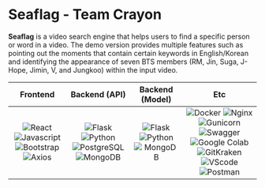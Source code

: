 # Seaflag - Team Crayon 

<b>Seaflag</b> is a video search engine that helps users to find a specific person or word in a video. The demo version provides multiple features such as pointing out the moments that contain certain keywords in English/Korean and identifying the appearance of seven BTS members (RM, Jin, Suga, J-Hope, Jimin, V, and Jungkoo) within the input video.




|         Frontend         |         Backend (API)         |         Backend (Model)         |         Etc         |
| :----------------------: | :---------------------------: | :-----------------------------: | :-----------------: |
| ![React](https://img.shields.io/badge/react-v17.0.2-9cf?style=flat-square&logo=react) ![Javascript](https://img.shields.io/badge/javascript-ES6+-yellow?style=flat-square&logo=javascript) ![Bootstrap](https://img.shields.io/badge/bootstrap-v5.0.3-2cf?style=flat-square&logo=bootstrap) ![Axios](https://img.shields.io/badge/axios-v0.21.1-9cf?style=flat-square&color=purple) | ![Flask](https://img.shields.io/badge/flask-v2.0.1-green?style=flat-square&logo=flask) ![Python](https://img.shields.io/badge/python-v3.8.6-skyblue?style=flat-square&logo=python) ![PostgreSQL](https://img.shields.io/badge/postgreSQL-v12.7-blue?style=flat-square&logo=postgresql) ![MongoDB](https://img.shields.io/badge/MongoDB-47A248?style=flat-square&logo=MongoDB&logoColor=white) | ![Flask](https://img.shields.io/badge/flask-v2.0.1-green?style=flat-square&logo=flask&color=green) ![Python](https://img.shields.io/badge/python-v3.8.6-skyblue?style=flat-square&logo=python&color=green) ![MongoDB](https://img.shields.io/badge/MongoDB-47A248?style=flat-square&logo=MongoDB&logoColor=white) | ![Docker](https://img.shields.io/badge/docker-v20.10.7-brightgreen?style=flat-square&logo=docker) ![Nginx](https://img.shields.io/badge/Nginx-v1.21.1-brightgreen?style=flat-square&logo=nginx) ![Gunicorn](https://img.shields.io/badge/gunicorn-v20.1.0-darkgreen?style=flat-square&logo=gunicorn) ![Swagger](https://img.shields.io/badge/Swagger-gray?style=flat-square&logo=Swagger) ![Google Colab](https://camo.githubusercontent.com/262664d89515ac916d0e1a7e5b90f047caac9c16515aa2139df56bd67523ca6c/68747470733a2f2f696d672e736869656c64732e696f2f62616467652f636f6c61622d6461726b677265656e3f6c6f676f3d476f6f676c65436f6c6162) ![GitKraken](https://img.shields.io/badge/GitKraken-gray?style=flat-square&logo=GitKraken) ![VScode](https://img.shields.io/badge/VScode-v1.58.2-blue?style=flat-square&logo=visual-studio-code) ![Postman](https://img.shields.io/badge/Postman-gray?style=flat-square&logo=Postman) |